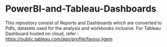 # PowerBI-and-Tableau-Dashboards

This repository consist of Reports and Dashboards which are converted to Pdfs, datasets used for the analysis and workbooks inclusive. For Tableau Dashboard hosted on cloud, refer : https://public.tableau.com/app/profile/favour.jigem 
